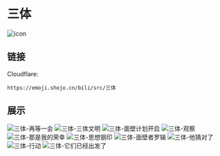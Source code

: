 # 三体
![icon](https://emoji.shojo.cn/bili/src/三体/icon.png)
## 链接
Cloudflare:
```
https://emoji.shojo.cn/bili/src/三体
```
## 展示
![三体-再等一会](https://emoji.shojo.cn/bili/src/三体/三体-再等一会.png)
![三体-三体文明](https://emoji.shojo.cn/bili/src/三体/三体-三体文明.png)
![三体-面壁计划开启](https://emoji.shojo.cn/bili/src/三体/三体-面壁计划开启.png)
![三体-观察](https://emoji.shojo.cn/bili/src/三体/三体-观察.png)
![三体-那是我的荣幸](https://emoji.shojo.cn/bili/src/三体/三体-那是我的荣幸.png)
![三体-思想钢印](https://emoji.shojo.cn/bili/src/三体/三体-思想钢印.png)
![三体-面壁者罗辑](https://emoji.shojo.cn/bili/src/三体/三体-面壁者罗辑.png)
![三体-他猜对了](https://emoji.shojo.cn/bili/src/三体/三体-他猜对了.png)
![三体-行动](https://emoji.shojo.cn/bili/src/三体/三体-行动.png)
![三体-它们已经出发了](https://emoji.shojo.cn/bili/src/三体/三体-它们已经出发了.png)
